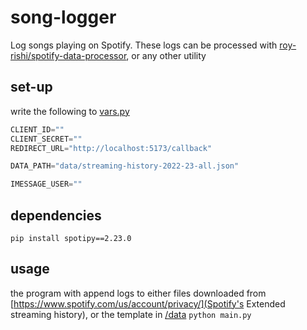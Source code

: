 # song-logger
 Log songs playing on Spotify.
 These logs can be processed with [roy-rishi/spotify-data-processor](https://github.com/roy-rishi/spotify-data-processor), or any other utility

## set-up
write the following to [vars.py](./vars.py)
```py
CLIENT_ID=""
CLIENT_SECRET=""
REDIRECT_URL="http://localhost:5173/callback"

DATA_PATH="data/streaming-history-2022-23-all.json"

IMESSAGE_USER=""
```

## dependencies
`pip install spotipy==2.23.0`

## usage
the program with append logs to either files downloaded from [https://www.spotify.com/us/account/privacy/](Spotify's Extended streaming history), or the  template in [/data](/.data)
`python main.py`
